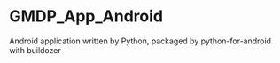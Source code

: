 # GMDP_App_Android

Android application written by Python, packaged by python-for-android with buildozer
